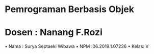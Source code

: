 # Pemrograman Berbasis Objek
# Dosen : Nanang F.Rozi
 • Nama : Surya Septaeki Wibawa
 • NPM  :06.2019.1.07236
 • Kelas: V
